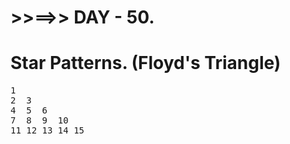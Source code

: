 # >>==>> DAY - 50.

# Star Patterns. (Floyd's Triangle)

<pre>
1
2  3
4  5  6
7  8  9  10
11 12 13 14 15
</pre>
